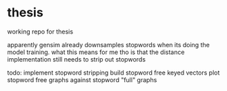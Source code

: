 # thesis

working repo for thesis

apparently gensim already downsamples stopwords when its doing the model training.
what this means for me tho is that the distance implementation still needs to strip out stopwords

todo:
implement stopword stripping
build stopword free keyed vectors
plot stopword free graphs against stopword "full" graphs